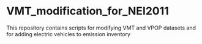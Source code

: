# VMT_modification_for_NEI2011
This repository contains scripts for modifying VMT and VPOP datasets and for adding electric vehicles to emission inventory 
